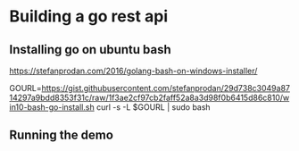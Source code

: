 # Building a go rest api

## Installing go on ubuntu bash
https://stefanprodan.com/2016/golang-bash-on-windows-installer/

GOURL=https://gist.githubusercontent.com/stefanprodan/29d738c3049a8714297a9bdd8353f31c/raw/1f3ae2cf97cb2faff52a8a3d98f0b6415d86c810/win10-bash-go-install.sh
curl -s -L $GOURL | sudo bash

## Running the demo
